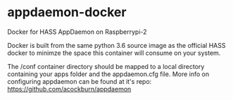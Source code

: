 # appdaemon-docker
Docker for HASS AppDaemon on Raspberrypi-2

Docker is built from the same python 3.6 source image as the official HASS docker to minimze the space this container will consume on your system.

The /conf container directory should be mapped to a local directory containing your apps folder and the appdaemon.cfg file.  More info on configuring appdaemon can be found at it's repo: https://github.com/acockburn/appdaemon
